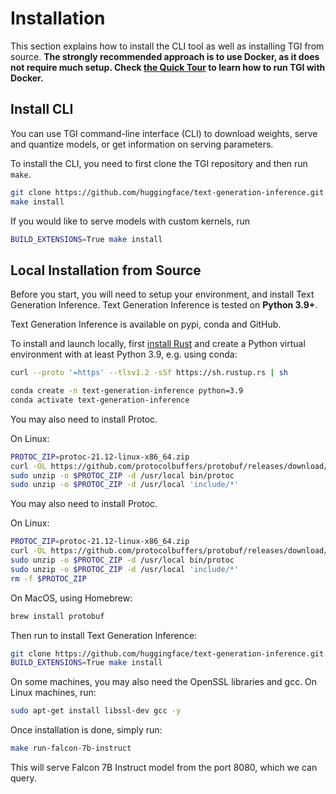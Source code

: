 # Installation

This section explains how to install the CLI tool as well as installing TGI from source. **The strongly recommended approach is to use Docker, as it does not require much setup. Check [the Quick Tour](./quicktour) to learn how to run TGI with Docker.**

## Install CLI

You can use TGI command-line interface (CLI) to download weights, serve and quantize models, or get information on serving parameters. 

To install the CLI, you need to first clone the TGI repository and then run `make`.

```bash
git clone https://github.com/huggingface/text-generation-inference.git && cd text-generation-inference
make install
```

If you would like to serve models with custom kernels, run

```bash
BUILD_EXTENSIONS=True make install
```

## Local Installation from Source

Before you start, you will need to setup your environment, and install Text Generation Inference. Text Generation Inference is tested on **Python 3.9+**.

Text Generation Inference is available on pypi, conda and GitHub. 

To install and launch locally, first [install Rust](https://rustup.rs/) and create a Python virtual environment with at least
Python 3.9, e.g. using conda:

```bash
curl --proto '=https' --tlsv1.2 -sSf https://sh.rustup.rs | sh

conda create -n text-generation-inference python=3.9
conda activate text-generation-inference
```

You may also need to install Protoc.

On Linux:

```bash
PROTOC_ZIP=protoc-21.12-linux-x86_64.zip
curl -OL https://github.com/protocolbuffers/protobuf/releases/download/v21.12/$PROTOC_ZIP
sudo unzip -o $PROTOC_ZIP -d /usr/local bin/protoc
sudo unzip -o $PROTOC_ZIP -d /usr/local 'include/*'
```

You may also need to install Protoc.

On Linux:

```bash
PROTOC_ZIP=protoc-21.12-linux-x86_64.zip
curl -OL https://github.com/protocolbuffers/protobuf/releases/download/v21.12/$PROTOC_ZIP
sudo unzip -o $PROTOC_ZIP -d /usr/local bin/protoc
sudo unzip -o $PROTOC_ZIP -d /usr/local 'include/*'
rm -f $PROTOC_ZIP
```

On MacOS, using Homebrew:

```bash
brew install protobuf
```

Then run to install Text Generation Inference:

```bash
git clone https://github.com/huggingface/text-generation-inference.git && cd text-generation-inference
BUILD_EXTENSIONS=True make install
```

<Tip warning={true}>

On some machines, you may also need the OpenSSL libraries and gcc. On Linux machines, run:

```bash
sudo apt-get install libssl-dev gcc -y
```

</Tip>

Once installation is done, simply run:

```bash
make run-falcon-7b-instruct
```

This will serve Falcon 7B Instruct model from the port 8080, which we can query.
